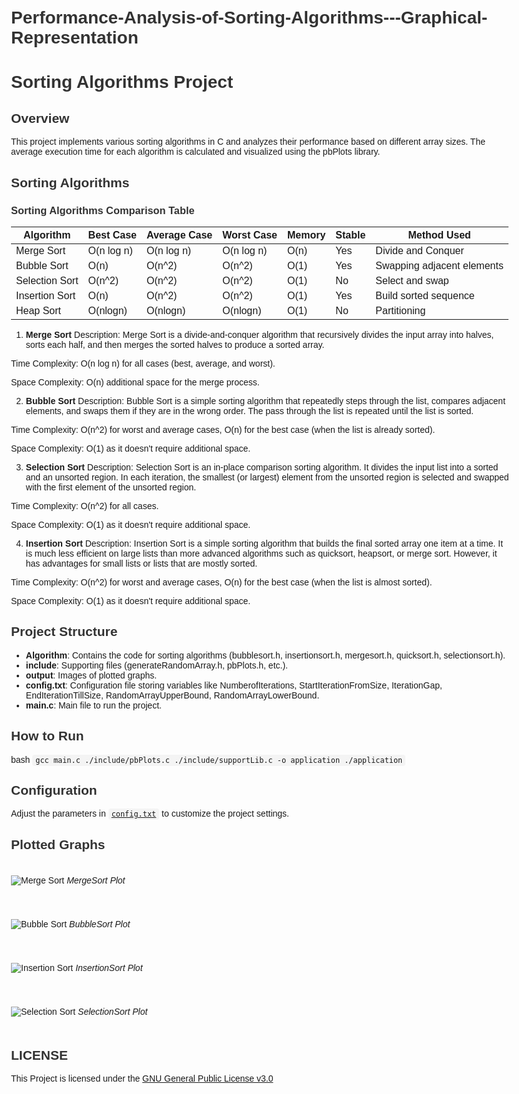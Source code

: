 # Performance-Analysis-of-Sorting-Algorithms---Graphical-Representation

<!DOCTYPE html>
<html lang="en">
<head>
  <meta charset="UTF-8">
  <meta name="viewport" content="width=device-width, initial-scale=1.0">
  <title>Sorting Algorithms Project</title>
  <style>
    body {
      font-family: 'Arial', sans-serif;
      max-width: 800px;
      margin: auto;
      padding: 20px;
    }
    h1, h2, h3 {
      color: #333;
    }
    code {
      background-color: #f4f4f4;
      padding: 2px 5px;
      border-radius: 4px;
    }
    img {
      max-width: 100%;
      height: auto;
      margin: 20px 0;
    }
  </style>
</head>
<body>

# Sorting Algorithms Project

## Overview

This project implements various sorting algorithms in C and analyzes their performance based on different array sizes. The average execution time for each algorithm is calculated and visualized using the pbPlots library. 

## Sorting Algorithms
### Sorting Algorithms Comparison Table

| Algorithm       | Best Case      | Average Case   | Worst Case     | Memory    | Stable         | Method Used                 |
| --------------- | -------------- | -------------- | -------------- | --------  | -------------- | --------------------------- |
| Merge Sort      | O(n log n)     | O(n log n)     | O(n log n)     | O(n)      | Yes            | Divide and Conquer          |
| Bubble Sort     | O(n)           | O(n^2)         | O(n^2)         | O(1)      | Yes            | Swapping adjacent elements  |
| Selection Sort  | O(n^2)         | O(n^2)         | O(n^2)         | O(1)      | No             | Select and swap             |
| Insertion Sort  | O(n)           | O(n^2)         | O(n^2)         | O(1)      | Yes            | Build sorted sequence       |
| Heap Sort       | O(nlogn)       | O(nlogn)       | O(nlogn)       | O(1)      | No             | Partitioning                |

1. **Merge Sort**
Description: Merge Sort is a divide-and-conquer algorithm that recursively divides the input array into halves, sorts each half, and then merges the sorted halves to produce a sorted array.

Time Complexity: O(n log n) for all cases (best, average, and worst).

Space Complexity: O(n) additional space for the merge process.

2. **Bubble Sort**
Description: Bubble Sort is a simple sorting algorithm that repeatedly steps through the list, compares adjacent elements, and swaps them if they are in the wrong order. The pass through the list is repeated until the list is sorted.

Time Complexity: O(n^2) for worst and average cases, O(n) for the best case (when the list is already sorted).

Space Complexity: O(1) as it doesn't require additional space.

3. **Selection Sort**
Description: Selection Sort is an in-place comparison sorting algorithm. It divides the input list into a sorted and an unsorted region. In each iteration, the smallest (or largest) element from the unsorted region is selected and swapped with the first element of the unsorted region.

Time Complexity: O(n^2) for all cases.

Space Complexity: O(1) as it doesn't require additional space.

4. **Insertion Sort**
Description: Insertion Sort is a simple sorting algorithm that builds the final sorted array one item at a time. It is much less efficient on large lists than more advanced algorithms such as quicksort, heapsort, or merge sort. However, it has advantages for small lists or lists that are mostly sorted.

Time Complexity: O(n^2) for worst and average cases, O(n) for the best case (when the list is almost sorted).

Space Complexity: O(1) as it doesn't require additional space.

## Project Structure

- **Algorithm**: Contains the code for sorting algorithms (bubblesort.h, insertionsort.h, mergesort.h, quicksort.h, selectionsort.h).
- **include**: Supporting files (generateRandomArray.h, pbPlots.h, etc.).
- **output**: Images of plotted graphs.
- **config.txt**: Configuration file storing variables like NumberofIterations, StartIterationFromSize, IterationGap, EndIterationTillSize, RandomArrayUpperBound, RandomArrayLowerBound.
- **main.c**: Main file to run the project.

## How to Run

bash
`gcc main.c ./include/pbPlots.c ./include/supportLib.c -o application
./application`

## Configuration

Adjust the parameters in [`config.txt`](https://github.com/21Sandesh/Performance-Analysis-of-Sorting-Algorithms---Graphical-Representation/blob/main/config.txt) to customize the project settings.

## Plotted Graphs

![Merge Sort](./demo/MergeSort.png)
*MergeSort Plot*

![Bubble Sort](./demo/BubbleSort.png)
*BubbleSort Plot*

![Insertion Sort](./demo/InsertionSort.png)
*InsertionSort Plot*

![Selection Sort](./demo/SelectionSort.png)
*SelectionSort Plot*

## LICENSE

This Project is licensed under the [GNU General Public License v3.0](https://github.com/21Sandesh/Performance-Analysis-of-Sorting-Algorithms---Graphical-Representation/blob/main/LICENSE)
